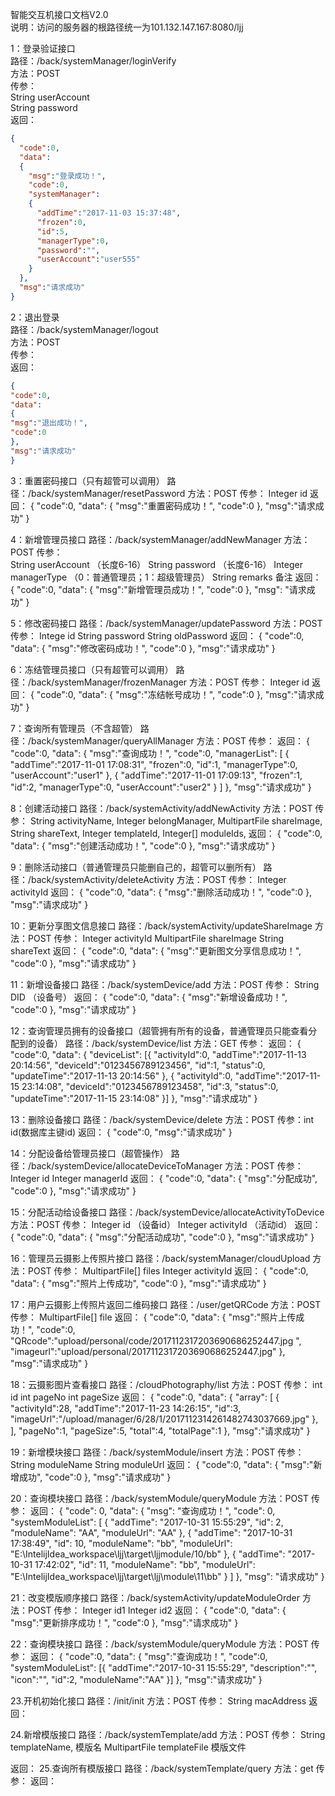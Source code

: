 智能交互机接口文档V2.0  
说明：访问的服务器的根路径统一为101.132.147.167:8080/ljj


1：登录验证接口  
路径：/back/systemManager/loginVerify  
方法：POST  
传参：   
    String userAccount   
    String password  
返回：
```json
{
  "code":0,
  "data":
  {
    "msg":"登录成功！",
    "code":0,
    "systemManager":
    {
      "addTime":"2017-11-03 15:37:48",
      "frozen":0,
      "id":5,
      "managerType":0,
      "password":"",
      "userAccount":"user555"
    }
  },
  "msg":"请求成功"
}
```

2：退出登录  
路径：/back/systemManager/logout  
方法：POST  
传参：   
返回：     
```json
{
"code":0,
"data":
{
"msg":"退出成功！",
"code":0
},
"msg":"请求成功"
}
```

3：重置密码接口（只有超管可以调用）
路径：/back/systemManager/resetPassword
方法：POST
传参： 
	Integer id
返回：
{
"code":0,
"data":
{
"msg":"重置密码成功！",
"code":0
},
"msg":"请求成功"
}



4：新增管理员接口
路径：/back/systemManager/addNewManager
方法：POST
传参：   
	String userAccount	（长度6-16）
	String password		（长度6-16）
	Integer managerType	（0：普通管理员；1：超级管理员）
	String remarks  备注
返回：
{
"code":0,
"data":
{
"msg":"新增管理员成功！",
"code":0
},
"msg":
"请求成功"
}



5：修改密码接口
路径：/back/systemManager/updatePassword
方法：POST
传参： 
	Intege id
	String password
	String oldPassword
返回：
{
"code":0,
"data":
{
"msg":"修改密码成功！",
"code":0
},
"msg":"请求成功"
}


6：冻结管理员接口（只有超管可以调用）
路径：/back/systemManager/frozenManager
方法：POST
传参： 
	Integer id
返回：
{
"code":0,
"data":
{
"msg":"冻结帐号成功！",
"code":0
},
"msg":"请求成功"
}


7：查询所有管理员（不含超管）
路径：/back/systemManager/queryAllManager
方法：POST
传参： 
返回：
{
"code":0,
"data":
{
"msg":"查询成功！",
"code":0,
"managerList":
[
{
"addTime":"2017-11-01 17:08:31",
"frozen":0,
"id":1,
"managerType":0,
"userAccount":"user1"
},
{
"addTime":"2017-11-01 17:09:13",
"frozen":1,
"id":2,
"managerType":0,
"userAccount":"user2"
}
]
},
"msg":"请求成功"
}













8：创建活动接口
路径：/back/systemActivity/addNewActivity
方法：POST
传参： 
	String activityName,
	Integer belongManager,
	MultipartFile shareImage,
	String shareText,
	Integer templateId,
	Integer[] moduleIds,
返回：
{
"code":0,
"data":
{
"msg":"创建活动成功！",
"code":0
},
"msg":"请求成功"
}


9：删除活动接口（普通管理员只能删自己的，超管可以删所有）
路径：/back/systemActivity/deleteActivity
方法：POST
传参： 
	Integer activityId
返回：
{
"code":0,
"data":
{
"msg":"删除活动成功！",
"code":0
},
"msg":"请求成功"
}


10：更新分享图文信息接口
路径：/back/systemActivity/updateShareImage
方法：POST
传参： 
	Integer activityId
	MultipartFile shareImage
	String shareText
返回：
{
"code":0,
"data":
{
"msg":"更新图文分享信息成功！",
"code":0
},
"msg":"请求成功"
}



11：新增设备接口
路径：/back/systemDevice/add
方法：POST
传参： 
	String DID （设备号）
返回：
{
"code":0,
"data":
{
"msg":"新增设备成功！",
"code":0
},
"msg":"请求成功"
}





12：查询管理员拥有的设备接口（超管拥有所有的设备，普通管理员只能查看分配到的设备）
路径：/back/systemDevice/list
方法：GET
传参： 
返回：
{
"code":0,
"data":
{
"deviceList":
[{
"activityId":0,
"addTime":"2017-11-13 20:14:56",
"deviceId":"0123456789123456",
"id":1,
"status":0,
"updateTime":"2017-11-13 20:14:56"
},
{
"activityId":0,
"addTime":"2017-11-15 23:14:08",
"deviceId":"0123456789123458",
"id":3,
"status":0,
"updateTime":"2017-11-15 23:14:08"
}]
},
"msg":"请求成功"
}

13：删除设备接口
路径：/back/systemDevice/delete
方法：POST
传参：int id(数据库主键id) 
返回：
{
"code":0,
"msg":"请求成功"
}



14：分配设备给管理员接口（超管操作）
路径：/back/systemDevice/allocateDeviceToManager
方法：POST
传参： 
	Integer id
	Integer managerId
返回：
{
"code":0,
"data":
{
"msg":"分配成功",
"code":0
},
"msg":"请求成功"
}


15：分配活动给设备接口
路径：/back/systemDevice/allocateActivityToDevice
方法：POST
传参： 
	Integer id		（设备id）
	Integer activityId	（活动id）
返回：
{
"code":0,
"data":
{
"msg":"分配活动成功",
"code":0
},
"msg":"请求成功"
}



16：管理员云摄影上传照片接口
路径：/back/systemManager/cloudUpload
方法：POST
传参： 
	MultipartFile[] files
	Integer activityId
返回：
{
"code":0,
"data":
{
"msg":"照片上传成功",
"code":0
},
"msg":"请求成功"
}


17：用户云摄影上传照片返回二维码接口
路径：/user/getQRCode
方法：POST
传参： 
	MultipartFile[] file
返回：
{
"code":0,
"data":
{
"msg":"照片上传成功！",
"code":0,
"QRcode":"upload/personal/code/2017112317203690686252447.jpg	",
"imageurl":"upload/personal/2017112317203690686252447.jpg"
},
"msg":"请求成功"
}


18：云摄影图片查看接口
路径：/cloudPhotography/list
方法：POST
传参： 
	int id
	int pageNo
	int pageSize
返回：
{
"code":0,
"data":
{
"array":
[
{
"activityId":28,
"addTime":"2017-11-23 14:26:15",
"id":3,
"imageUrl":"/upload/manager/6/28/1/2017112314261482743037669.jpg"
},
],
"pageNo":1,
"pageSize":5,
"total":4,
"totalPage":1
},
"msg":"请求成功"
}


19：新增模块接口
路径：/back/systemModule/insert
方法：POST
传参： 
	String moduleName
	String moduleUrl
返回：
{
"code":0,
"data":
{
"msg":"新增成功",
"code":0
},
"msg":"请求成功"
}


20：查询模块接口
路径：/back/systemModule/queryModule
方法：POST
传参： 
返回：
{
  "code": 0,
  "data": {
    "msg": "查询成功！",
    "code": 0,
    "systemModuleList": [
      {
        "addTime": "2017-10-31 15:55:29",
        "id": 2,
        "moduleName": "AA",
        "moduleUrl": "AA"
      },
      {
        "addTime": "2017-10-31 17:38:49",
        "id": 10,
        "moduleName": "bb",
        "moduleUrl": "E:\\IntelijIdea_workspace\\ljj\\target\\ljjmodule/10/bb"
      },
      {
        "addTime": "2017-10-31 17:42:02",
        "id": 11,
        "moduleName": "bb",
        "moduleUrl": "E:\\IntelijIdea_workspace\\ljj\\target\\ljj\\module\\11\\bb"
      }
    ]
  },
  "msg": "请求成功"
}





21：改变模版顺序接口
路径：/back/systemActivity/updateModuleOrder
方法：POST
传参： 
	Integer id1
	Integer id2
返回：
{
"code":0,
"data":
{
"msg":"更新排序成功！",
"code":0
},
"msg":"请求成功"
}

22：查询模块接口
路径：/back/systemModule/queryModule
方法：POST
传参： 
返回：
{
"code":0,
"data":
{
"msg":"查询成功！",
"code":0,
"systemModuleList":
[{
"addTime":"2017-10-31 15:55:29",
"description":"",
"icon":"",
"id":2,
"moduleName":"AA"
}]
},
"msg":"请求成功"
}

23.开机初始化接口
路径：/init/init
方法：POST
传参： String macAddress
返回：

24.新增模版接口
路径：/back/systemTemplate/add
方法：POST
传参： String templateName,  模版名
        MultipartFile templateFile  模版文件

返回：
25.查询所有模版接口
路径：/back/systemTemplate/query
方法：get
传参： 
返回：